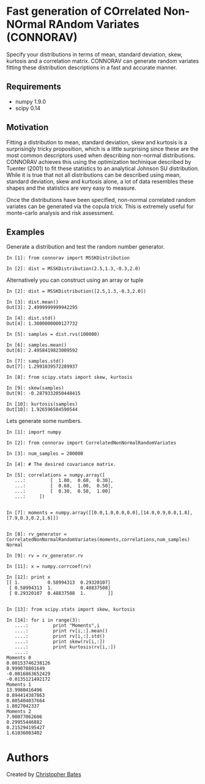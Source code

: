 
# Fast generation of COrrelated Non-NOrmal RAndom Variates (CONNORAV)

Specify your distributions in terms of mean, standard deviation, skew, kurtosis and a correlation matrix.   CONNORAV can generate random variates fitting these distribution descriptions in a fast and accurate manner.


## Requirements

- numpy 1.9.0
- scipy 0.14


## Motivation

Fitting a distribution to mean, standard deviation, skew and kurtosis is a surprisingly tricky proposition, which is a little surprising since these are the most common descriptors used when describing non-normal distributions.  CONNORAV achieves this using the optimization techinique described by Tuenter (2001) to fit these statistics to an analytical Johnson SU distribution.   While it is true that not all distributions can be described using mean, standard deviation, skew and kurtosis alone, a lot of data resembles these shapes and the statistics are very easy to measure.

Once the distributions have been specified, non-normal correlated random variates can be generated via the copula trick.   This is extremely useful for monte-carlo analysis and risk assessment. 


## Examples

Generate a distribution and test the random number generator.

    In [1]: from connorav import MSSKDistribution

    In [2]: dist = MSSKDistribution(2.5,1.3,-0.3,2.0)

Alternatively you can construct using an array or tuple 

    In [2]: dist = MSSKDistribution([2.5,1.3,-0.3,2.0])

    In [3]: dist.mean()
    Out[3]: 2.4999999999942295

    In [4]: dist.std()
    Out[4]: 1.3000000000127732

    In [5]: samples = dist.rvs(100000)

    In [6]: samples.mean()
    Out[6]: 2.4958419823009592

    In [7]: samples.std()
    Out[7]: 1.2991039572289937

    In [8]: from scipy.stats import skew, kurtosis

    In [9]: skew(samples)
    Out[9]: -0.2879332050448415

    In [10]: kurtosis(samples)
    Out[10]: 1.926596584590544


Lets generate some numbers.

    In [1]: import numpy

    In [2]: from connorav import CorrelatedNonNormalRandomVariates

    In [3]: num_samples = 200000

    In [4]: # The desired covariance matrix.

    In [5]: correlations = numpy.array([
       ...:         [  1.00,  0.60,  0.30],
       ...:         [  0.60,  1.00,  0.50],
       ...:         [  0.30,  0.50,  1.00]
       ...:     ])


    In [7]: moments = numpy.array([[0.0,1.0,0.0,0.0],[14.0,0.9,0.8,1.8],[7.9,0.3,0.2,1.6]])


    In [8]: rv_generator = CorrelatedNonNormalRandomVariates(moments,correlations,num_samples)
    Normal

    In [9]: rv = rv_generator.rv

    In [11]: x = numpy.corrcoef(rv)

    In [12]: print x
    [[ 1.          0.58994313  0.29320107]
     [ 0.58994313  1.          0.48837508]
     [ 0.29320107  0.48837508  1.        ]]


    In [13]: from scipy.stats import skew, kurtosis

    In [14]: for i in range(3):
       ....:         print "Moments",i
       ....:         print rv[i,:].mean()
       ....:         print rv[i,:].std()
       ....:         print skew(rv[i,:])
       ....:         print kurtosis(rv[i,:])
       ....:     
    Moments 0
    0.00153746238126
    0.999078801649
    -0.0016863652429
    -0.0135121492172
    Moments 1
    13.9980416496
    0.894414387863
    0.805404037664
    1.8027042337
    Moments 2
    7.90077062606
    0.29955446882
    0.215294195427
    1.61036003402



Authors
=======

Created by [Christopher Bates](https://github.com/chrsbats)

